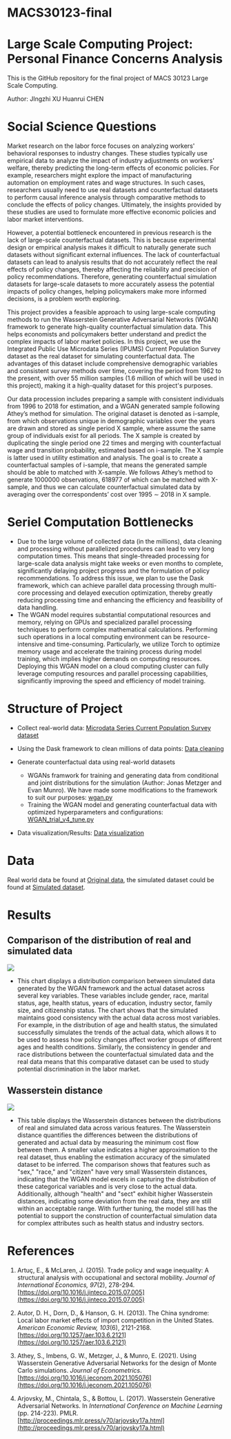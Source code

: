 # MACS30123-final
# Large Scale Computing Project: Personal Finance Concerns Analysis

This is the GitHub repository for the final project of MACS 30123 Large Scale Computing.

Author: JIngzhi XU Huanrui CHEN

# Social Science Questions
Market research on the labor force focuses on analyzing workers' behavioral responses to industry changes. These studies typically use empirical data to analyze the impact of industry adjustments on workers' welfare, thereby predicting the long-term effects of economic policies. For example, researchers might explore the impact of manufacturing automation on employment rates and wage structures. In such cases, researchers usually need to use real datasets and counterfactual datasets to perform causal inference analysis through comparative methods to conclude the effects of policy changes. Ultimately, the insights provided by these studies are used to formulate more effective economic policies and labor market interventions.

However, a potential bottleneck encountered in previous research is the lack of large-scale counterfactual datasets. This is because experimental design or empirical analysis makes it difficult to naturally generate such datasets without significant external influences. The lack of counterfactual datasets can lead to analysis results that do not accurately reflect the real effects of policy changes, thereby affecting the reliability and precision of policy recommendations. Therefore, generating counterfactual simulation datasets for large-scale datasets to more accurately assess the potential impacts of policy changes, helping policymakers make more informed decisions, is a problem worth exploring.

This project provides a feasible approach to using large-scale computing methods to run the Wasserstein Generative Adversarial Networks (WGAN) framework to generate high-quality counterfactual simulation data. This helps economists and policymakers better understand and predict the complex impacts of labor market policies. In this project, we use the Integrated Public Use Microdata Series (IPUMS) Current Population Survey dataset as the real dataset for simulating counterfactual data. The advantages of this dataset include comprehensive demographic variables and consistent survey methods over time, covering the period from 1962 to the present, with over 55 million samples (1.6 million of which will be used in this project), making it a high-quality dataset for this project's purposes.

Our data procession includes preparing a sample with consistent individuals from 1996 to 2018 for estimation, and a WGAN generated sample following Athey’s method for simulation. The original dataset is denoted as i-sample, from which observations unique in demographic variables over the years are drawn and stored as single period X sample, where assume the same group of individuals exist for all periods. The X sample is created by duplicating the single period one 22 times and merging with counterfactual wage and transition probability, estimated based on i-sample. The X sample is latter used in utility estimation and analysis. The goal is to create a counterfactual samples of i-sample, that means the generated sample should be able to matched with X-sample. We follows Athey’s method to generate 1000000 observations, 618977 of which can be matched with X-sample, and thus we can calculate counterfactual simulated data by averaging over the correspondents’ cost over 1995 ∼ 2018 in X sample.


# Seriel Computation Bottlenecks

- Due to the large volume of collected data (in the millions), data cleaning and processing without parallelized procedures can lead to very long computation times. This means that single-threaded processing for large-scale data analysis might take weeks or even months to complete, significantly delaying project progress and the formulation of policy recommendations. To address this issue, we plan to use the Dask framework, which can achieve parallel data processing through multi-core processing and delayed execution optimization, thereby greatly reducing processing time and enhancing the efficiency and feasibility of data handling.
- The WGAN model requires substantial computational resources and memory, relying on GPUs and specialized parallel processing techniques to perform complex mathematical calculations. Performing such operations in a local computing environment can be resource-intensive and time-consuming. Particularly, we utilize Torch to optimize memory usage and accelerate the training process during model training, which implies higher demands on computing resources. Deploying this WGAN model on a cloud computing cluster can fully leverage computing resources and parallel processing capabilities, significantly improving the speed and efficiency of model training.

# Structure of Project
- Collect real-world data: [Microdata Series Current Population Survey dataset](https://cps.ipums.org/cps/)

- Using the Dask framework to clean millions of data points: [Data cleaning](https://github.com/hchen0628/MACS30123-final/blob/main/Data%20cleaning/Data%20cleaning.py)

- Generate counterfactual data using real-world datasets
  - WGANs framwork for training and generating data from conditional and joint distributions for the simulation (Author: Jonas Metzger and Evan Munro). We have made some modifications to the framework to suit our purposes: [wgan.py](https://github.com/hchen0628/MACS30123-final/blob/main/WGAN/wgan.py)
  - Training the WGAN model and generating counterfactual data with optimized hyperparameters and configurations: [WGAN_trial_v4_tune.py](https://github.com/hchen0628/MACS30123-final/blob/main/WGAN/WGAN_trial_v4_tune_May.py)

- Data visualization/Results: [Data visualization](https://github.com/hchen0628/MACS30123-final/tree/main/Data%20visualization)

# Data
Real world data be found at [Original data](https://drive.google.com/file/d/16A-EKDjXLNHRTqNa1Tb_gmjdt4TRncO-/view?usp=sharing), the simulated dataset could be found at [Simulated dataset](https://drive.google.com/file/d/1ABMhgceRVIRWsua5mO-dwZEj40-XO1dM/view?usp=sharing).

# Results
## Comparison of the distribution of real and simulated data
![](https://github.com/hchen0628/MACS30123-final/blob/main/Data%20visualization/Distribution.png)

- This chart displays a distribution comparison between simulated data generated by the WGAN framework and the actual dataset across several key variables. These variables include gender, race, marital status, age, health status, years of education, industry sector, family size, and citizenship status. The chart shows that the simulated maintains good consistency with the actual data across most variables. For example, in the distribution of age and health status, the simulated successfully simulates the trends of the actual data, which allows it to be used to assess how policy changes affect worker groups of different ages and health conditions. Similarly, the consistency in gender and race distributions between the counterfactual simulated data and the real data means that this comparative dataset can be used to study potential discrimination in the labor market.

## Wasserstein distance
![](https://github.com/hchen0628/MACS30123-final/blob/main/Data%20visualization/wasserstein_distance_table.png)

- This table displays the Wasserstein distances between the distributions of real and simulated data across various features. The Wasserstein distance quantifies the differences between the distributions of generated and actual data by measuring the minimum cost flow between them. A smaller value indicates a higher approximation to the real dataset, thus enabling the estimation accuracy of the simulated dataset to be inferred. The comparison shows that features such as "sex," "race," and "citizen" have very small Wasserstein distances, indicating that the WGAN model excels in capturing the distribution of these categorical variables and is very close to the actual data. Additionally, although "health" and "sect" exhibit higher Wasserstein distances, indicating some deviation from the real data, they are still within an acceptable range. With further tuning, the model still has the potential to support the construction of counterfactual simulation data for complex attributes such as health status and industry sectors.

# References
1. Artuç, E., & McLaren, J. (2015). Trade policy and wage inequality: A structural analysis with occupational and sectoral mobility. *Journal of International Economics, 97*(2), 278-294. [https://doi.org/10.1016/j.jinteco.2015.07.005](https://doi.org/10.1016/j.jinteco.2015.07.005)

2. Autor, D. H., Dorn, D., & Hanson, G. H. (2013). The China syndrome: Local labor market effects of import competition in the United States. *American Economic Review, 103*(6), 2121-2168. [https://doi.org/10.1257/aer.103.6.2121](https://doi.org/10.1257/aer.103.6.2121)

3. Athey, S., Imbens, G. W., Metzger, J., & Munro, E. (2021). Using Wasserstein Generative Adversarial Networks for the design of Monte Carlo simulations. *Journal of Econometrics*. [https://doi.org/10.1016/j.jeconom.2021.105076](https://doi.org/10.1016/j.jeconom.2021.105076)

4. Arjovsky, M., Chintala, S., & Bottou, L. (2017). Wasserstein Generative Adversarial Networks. In *International Conference on Machine Learning* (pp. 214-223). PMLR. [http://proceedings.mlr.press/v70/arjovsky17a.html](http://proceedings.mlr.press/v70/arjovsky17a.html)

